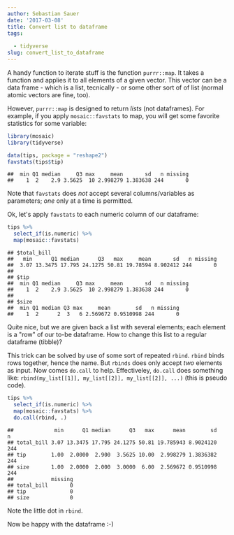 ```yaml
---
author: Sebastian Sauer
date: '2017-03-08'
title: Convert list to dataframe
tags:
  
  - tidyverse
slug: convert_list_to_dataframe
---
```







A handy function to iterate stuff is the function `purrr::map`. It takes a function and applies it to all elements of a given vector. This vector can be a data frame - which is a list, tecnically - or some other sort of of list (normal atomic vectors are fine, too).

However, `purrr::map` is designed to return *lists* (not dataframes). For example, if you apply `mosaic::favstats` to map, you will get some favorite statistics for some variable:


```r
library(mosaic)
library(tidyverse)

data(tips, package = "reshape2")
favstats(tips$tip)
```

```
##  min Q1 median     Q3 max     mean       sd   n missing
##    1  2    2.9 3.5625  10 2.998279 1.383638 244       0
```

Note that `favstats` does *not* accept several columns/variables as parameters;  *one* only at a time is permitted.

Ok, let's apply `favstats` to each numeric column of our dataframe:


```r
tips %>% 
  select_if(is.numeric) %>% 
  map(mosaic::favstats)
```

```
## $total_bill
##   min      Q1 median      Q3   max     mean       sd   n missing
##  3.07 13.3475 17.795 24.1275 50.81 19.78594 8.902412 244       0
## 
## $tip
##  min Q1 median     Q3 max     mean       sd   n missing
##    1  2    2.9 3.5625  10 2.998279 1.383638 244       0
## 
## $size
##  min Q1 median Q3 max     mean        sd   n missing
##    1  2      2  3   6 2.569672 0.9510998 244       0
```

Quite nice, but we are given back a list with several elements; each element is a "row" of our to-be dataframe. How to change this list to a regular dataframe (tibble)?

This trick can be solved by use of some sort of repeated `rbind`. `rbind` binds rows together, hence the name. But `rbinds` does only accept *two* elements as input. Now comes `do.call` to help. Effectiveley, `do.call` does something like: `rbind(my_list[[1]], my_list[[2]], my_list[[2]], ...)` (this is pseudo code).




```r
tips %>% 
  select_if(is.numeric) %>% 
  map(mosaic::favstats) %>% 
  do.call(rbind, .)
```

```
##             min      Q1 median      Q3   max      mean        sd   n
## total_bill 3.07 13.3475 17.795 24.1275 50.81 19.785943 8.9024120 244
## tip        1.00  2.0000  2.900  3.5625 10.00  2.998279 1.3836382 244
## size       1.00  2.0000  2.000  3.0000  6.00  2.569672 0.9510998 244
##            missing
## total_bill       0
## tip              0
## size             0
```


Note the little dot in `rbind`.


Now be happy with the dataframe :-)
